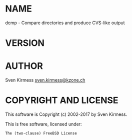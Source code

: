 # NAME

dcmp - Compare directories and produce CVS-like output

# VERSION

# AUTHOR

Sven Kirmess <sven.kirmess@kzone.ch>

# COPYRIGHT AND LICENSE

This software is Copyright (c) 2002-2017 by Sven Kirmess.

This is free software, licensed under:

    The (two-clause) FreeBSD License
